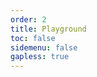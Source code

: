 ```yaml
---
order: 2
title: Playground
toc: false
sidemenu: false
gapless: true
---
```


<code src='./demo/playground.jsx'></code>
